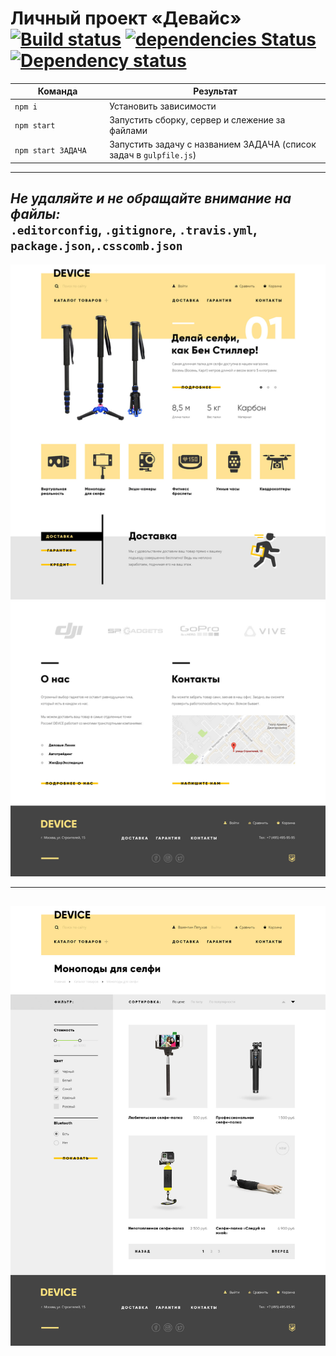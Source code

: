 # Личный проект «Девайс» [![Build status][travis-image]][travis-url] [![dependencies Status](https://david-dm.org/webistomin/device/status.svg)](https://david-dm.org/webistomin/device) [![Dependency status][dependency-image]][dependency-url] 

<table>
  <thead>
    <tr>
      <th>Команда</th>
      <th>Результат</th>
    </tr>
  </thead>
  <tbody>
    <tr>
      <td width="30%"><code>npm i</code></td>
      <td>Установить зависимости</td>
    </tr>
    <tr>
      <td><code>npm start</code></td>
      <td>Запустить сборку, сервер и слежение за файлами</td>
    </tr>
    <tr>
      <td><code>npm start ЗАДАЧА</code></td>
      <td>Запустить задачу с названием ЗАДАЧА (список задач в <code>gulpfile.js</code>)</td>
    </tr>
  </tbody>
</table>

---

_Не удаляйте и не обращайте внимание на файлы:_<br>
`.editorconfig`, `.gitignore`, `.travis.yml`, `package.json`,`.csscomb.json`
---

![picture alt](src/mockup/device-index.jpg)
<br>

---
![picture alt](src/mockup/device-catalog.jpg)
<br>
---



[travis-image]: https://travis-ci.org/webistomin/device.svg?branch=master
[travis-url]: https://travis-ci.org/webistomin/device
[dependency-image]: https://david-dm.org/webistomin/device/dev-status.svg
[dependency-url]: https://david-dm.org/webistomin/device

